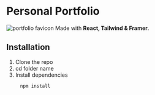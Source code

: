 # Personal Portfolio
<img src="./public/favicon.svg" alt="portfolio favicon"/>
Made with <b>React, Tailwind & Framer</b>.

## Installation
1. Clone the repo
2. cd folder name
3. Install dependencies
```bash
     npm install
```
